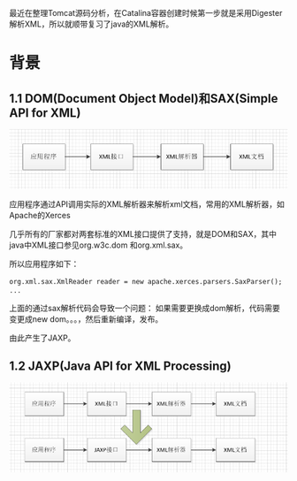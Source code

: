 最近在整理Tomcat源码分析，在Catalina容器创建时候第一步就是采用Digester解析XML，所以就顺带复习了java的XML解析。
<p>

# 背景
## 1.1 DOM(Document Object Model)和SAX(Simple API for XML)
![xml1](../Resource/java-xml-1.png)

应用程序通过API调用实际的XML解析器来解析xml文档，常用的XML解析器，如Apache的Xerces

几乎所有的厂家都对两套标准的XML接口提供了支持，就是DOM和SAX，其中java中XML接口参见org.w3c.dom 和org.xml.sax。

所以应用程序如下：
```
org.xml.sax.XmlReader reader = new apache.xerces.parsers.SaxParser();
...
```
上面的通过sax解析代码会导致一个问题：
如果需要更换成dom解析，代码需要变更成new dom。。。，然后重新编译，发布。

由此产生了JAXP。

## 1.2 JAXP(Java API for XML Processing)
![xml2](../Resource/java-xml-2.png)

